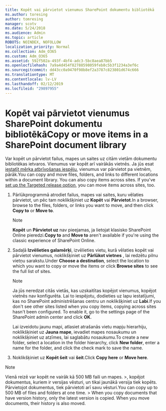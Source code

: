 ```yaml
---
title: Kopēt vai pārvietot vienumus SharePoint dokumentu bibliotēkā
ms.author: toresing
author: tomresing
manager: scotv
ms.date: 5/24/2018
ms.audience: Admin
ms.topic: article
ROBOTS: NOINDEX, NOFOLLOW
localization_priority: Normal
ms.collection: Adm_O365
ms.custom: Adm_O365
ms.assetid: 592f502a-493f-4bf4-adc3-5bc8aea87bb5
ms.openlocfilehash: 7a9a4d454f82788598059feb8c5b3f1234a3ef6c
ms.sourcegitcommit: dd43cc0a9470f98b8ef2a3787c823801d674c666
ms.translationtype: MT
ms.contentlocale: lv-LV
ms.lasthandoff: 02/12/2019
ms.locfileid: "29897955"
---
```

# <a name="copy-or-move-items-in-a-sharepoint-document-library"></a><span data-ttu-id="72515-102">Kopēt vai pārvietot vienumus SharePoint dokumentu bibliotēkā</span><span class="sxs-lookup"><span data-stu-id="72515-102">Copy or move items in a SharePoint document library</span></span>

<span data-ttu-id="72515-p101">Var kopēt un pārvietot failus, mapes un saites uz citām vietām dokumentu bibliotēkas ietvaros. Vienumus var kopēt arī vairākās vietnēs. Ja jūs esat [iestatīt mērķa atbrīvošanas iespēju](https://go.microsoft.com/fwlink/?linkid=622980), vienumus var pārvietot pa vietnēm, pārāk.</span><span class="sxs-lookup"><span data-stu-id="72515-p101">You can copy and move files, folders, and links to different locations within a document library. You can also copy items across sites. If you've [set up the Targeted release option](https://go.microsoft.com/fwlink/?linkid=622980), you can move items across sites, too.</span></span>
  
1. <span data-ttu-id="72515-106">Pārlūkprogrammā atrodiet failus, mapes vai saites, kuru vēlaties pārvietot, un pēc tam noklikšķiniet uz **Kopēt** vai **Pārvietot**.</span><span class="sxs-lookup"><span data-stu-id="72515-106">In a browser, browse to the files, folders, or links you want to move, and then click **Copy to** or **Move to**.</span></span>
    
    > [!NOTE]
    > <span data-ttu-id="72515-107">**Kopēt** un **Pārvietot uz** nav pieejamas, ja lietojat klasisko SharePoint Online pieredzi.</span><span class="sxs-lookup"><span data-stu-id="72515-107">**Copy to** and **Move to** aren't available if you're using the classic experience of SharePoint Online.</span></span> 
  
2. <span data-ttu-id="72515-108">Sadaļā **Izvēlieties galamērķi**, izvēlieties vietu, kurā vēlaties kopēt vai pārvietot vienumus, noklikšķiniet uz **Pārlūkot vietnes** , lai redzētu pilnu vietņu sarakstu.</span><span class="sxs-lookup"><span data-stu-id="72515-108">Under **Choose a destination**, select the location to which you want to copy or move the items or click **Browse sites** to see the full list of sites.</span></span> 
    
    > [!NOTE]
    > <span data-ttu-id="72515-p102">Ja jūs neredzat citās vietās, kas uzskaitītas kopējot vienumus, kopējot vietnēs nav konfigurēta. Lai to iespējotu, dodieties uz lapu iestatījumi, kas no SharePoint administrēšanas centru un noklikšķiniet uz **Labi**.</span><span class="sxs-lookup"><span data-stu-id="72515-p102">If you don't see other sites listed when you copy items, copying across sites hasn't been configured. To enable it, go to the settings page of the SharePoint admin center and click **OK**.</span></span> 
  
    <span data-ttu-id="72515-111">Lai izveidotu jaunu mapi, atlasiet atrašanās vietu mapju hierarhiju, noklikšķiniet uz **Jauna mape**, ievadiet mapes nosaukumu un noklikšķiniet uz atzīmes, lai saglabātu nosaukumu.</span><span class="sxs-lookup"><span data-stu-id="72515-111">To create a new folder, select a location in the folder hierarchy, click **New folder**, enter a name for the folder, and click the check mark to save the name.</span></span>
    
3. <span data-ttu-id="72515-112">Noklikšķiniet uz **Kopēt šeit** vai **šeit**.</span><span class="sxs-lookup"><span data-stu-id="72515-112">Click **Copy here** or **Move here**.</span></span>
    
> [!NOTE]
>  <span data-ttu-id="72515-p103">Vienā reizē var kopēt ne vairāk kā 500 MB faili un mapes. >, kopējot dokumentus, kuriem ir versijas vēsturi, un tikai jaunākā versija tiek kopēts. Pārvietojot dokumentus, tiek pārvietoti arī savu vēsturi.</span><span class="sxs-lookup"><span data-stu-id="72515-p103">You can copy up to 500 MB of files and folders at one time. >  When you copy documents that have version history, only the latest version is copied. When you move documents, their history is also moved.</span></span> 
  

